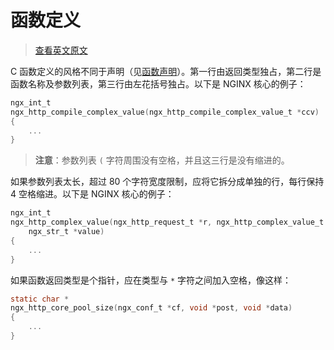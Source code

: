 # 函数定义

> [查看英文原文](https://github.com/openresty/openresty.org/blob/9fa7554feee056304cd788d4584d6cf21442fd3f/v2/en/c-coding-style-guide.md#function-definitions)

C 函数定义的风格不同于声明（见[函数声明](./ch-05-function-declarations.md)）。第一行由返回类型独占，第二行是函数名称及参数列表，第三行由左花括号独占。以下是 NGINX 核心的例子：

```c
ngx_int_t
ngx_http_compile_complex_value(ngx_http_compile_complex_value_t *ccv)
{
    ...
}
```

> **注意**：参数列表 `(` 字符周围没有空格，并且这三行是没有缩进的。

如果参数列表太长，超过 80 个字符宽度限制，应将它拆分成单独的行，每行保持 4 空格缩进。以下是 NGINX 核心的例子：

```c
ngx_int_t
ngx_http_complex_value(ngx_http_request_t *r, ngx_http_complex_value_t *val,
    ngx_str_t *value)
{
    ...
}
```

如果函数返回类型是个指针，应在类型与 `*` 字符之间加入空格，像这样：

```c
static char *
ngx_http_core_pool_size(ngx_conf_t *cf, void *post, void *data)
{
    ...
}
```